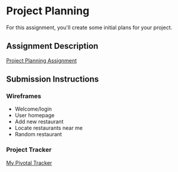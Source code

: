 # Project Planning
For this assignment, you'll create some initial plans for your project.

## Assignment Description
[Project Planning Assignment](https://education.launchcode.org/liftoff/assignments/planning/)

## Submission Instructions

### Wireframes

+ Welcome/login
+ User homepage
+ Add new restaurant
+ Locate restaurants near me
+ Random restaurant

### Project Tracker

[My Pivotal Tracker](https://www.pivotaltracker.com/n/projects/2143979)

